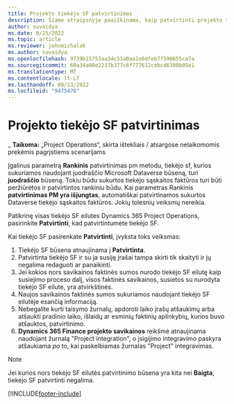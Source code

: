 ```yaml
---
title: Projekto tiekėjo SF patvirtinimas
description: Šiame straipsnyje paaiškinama, kaip patvirtinti projekto tiekėjo SF programoje "Microsoft" Dynamics 365 Project Operations, ir aprašomas projekto tiekėjo SF patvirtinimo finansinis poveikis.
author: suvaidya
ms.date: 8/25/2022
ms.topic: article
ms.reviewer: johnmichalak
ms.author: suvaidya
ms.openlocfilehash: 9739b15753aa34c51a0aa1e6dfeb7f590655ca7a
ms.sourcegitcommit: 60a34a00e2237b377c6f777612cebcd6380b05e1
ms.translationtype: MT
ms.contentlocale: lt-LT
ms.lasthandoff: 09/13/2022
ms.locfileid: "9475476"
---
```

# <a name="confirm-project-vendor-invoices"></a>Projekto tiekėjo SF patvirtinimas

_ **Taikoma:** „Project Operations“, skirta ištekliais / atsargose nelaikomomis prekėmis pagrįstiems scenarijams

Įgalinus parametrą **Rankinis** patvirtinimas pm metodu, tiekėjo sf, kurios sukuriamos naudojant juodraščio Microsoft Dataverse būseną, turi **juodraščio** būseną. Tokiu būdu sukurtos tiekėjo sąskaitos faktūros turi būti peržiūrėtos ir patvirtintos rankiniu būdu. Kai parametras Rankinis **patvirtinimas PM yra išjungtas**, automatiškai patvirtinamos sukurtos Dataverse tiekėjo sąskaitos faktūros. Jokių tolesnių veiksmų nereikia. 

Patikrinę visas tiekėjo SF eilutes Dynamics 365 Project Operations, pasirinkite **Patvirtinti**, kad patvirtintumėte tiekėjo SF.

Kai tiekėjo SF pasirenkate **Patvirtinti**, įvyksta toks veiksmas:

1. Tiekėjo SF būsena atnaujinama į **Patvirtinta**.
1. Patvirtinta tiekėjo SF ir su ja susiję įrašai tampa skirti tik skaityti ir jų negalima redaguoti ar panaikinti.
1. Jei kokios nors savikainos faktinės sumos nurodo tiekėjo SF eilutę kaip susiejimo proceso dalį, visos faktinės savikainos, susietos su nurodyta tiekėjo SF eilute, yra atvirkštinės.
1. Naujos savikainos faktinės sumos sukuriamos naudojant tiekėjo SF eilutėje esančią informaciją.
1. Nebegalite kurti taisymo žurnalų, apdoroti laiko įrašų atšaukimų arba atšaukti pradinio laiko, išlaidų ar esminių faktinių aplinkybių, kurios buvo atšauktos, patvirtinimo.
1. **Dynamics 365 Finance projekto savikainos** reikšmė atnaujinama naudojant žurnalą "Project integration", o įsigijimo integravimo paskyra atšaukiama *po* to, kai paskelbiamas žurnalas "Project" integravimas.

> [!NOTE]
> Jei kurios nors tiekėjo SF eilutės patvirtinimo būsena yra kita nei **Baigta**, tiekėjo SF patvirtinti negalima.

[!INCLUDE[footer-include](../includes/footer-banner.md)]
